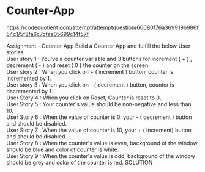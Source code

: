 # Counter-App
https://codequotient.com/attempt/attemptquestion/60080f76a369919b986f54c1/5f3fa6c7cfaa05699c14f57f

Assignment - Counter App Build a Counter App and fulfill the below User stories.  
User story 1 : You've a counter variable and 3 buttons for increment ( + ) , decrement ( - ) and reset ( 0 ) the counter on the screen.   
User story 2 : When you click on + ( increment ) button, counter is incremented by 1.  
User story 3 : When you click on - ( decrement ) button, counter is decremented by 1.  
User Story 4 : When you click on Reset, Counter is reset to 0,  
User Story 5 : Your counter's value should be non-negative and less than 10.  
User Story 6 : When the value of counter is 0, your - ( decrement ) button and should be disabled.  
User Story 7 : When the value of counter is 10, your + ( increment) button and should be disabled.  
User Story 8 : When the counter's value is even, background of the window should be blue and color of counter is white.  
User Story 9 : When the counter's value is odd, background of the window should be grey and color of the counter is red. SOLUTION
